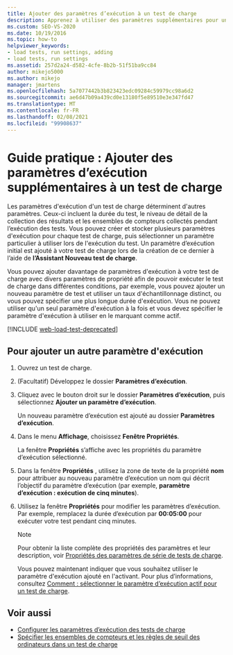 ```yaml
---
title: Ajouter des paramètres d’exécution à un test de charge
description: Apprenez à utiliser des paramètres supplémentaires pour un test de charge, y compris la durée du test, le niveau de détail de la collection de résultats et les ensembles de compteurs collectés.
ms.custom: SEO-VS-2020
ms.date: 10/19/2016
ms.topic: how-to
helpviewer_keywords:
- load tests, run settings, adding
- load tests, run settings
ms.assetid: 257d2a24-d582-4cfe-8b2b-51f51ba9cc84
author: mikejo5000
ms.author: mikejo
manager: jmartens
ms.openlocfilehash: 5a7077442b3b823423edc09284c59979cc98a6d2
ms.sourcegitcommit: ae6d47b09a439cd0e13180f5e89510e3e347fd47
ms.translationtype: MT
ms.contentlocale: fr-FR
ms.lasthandoff: 02/08/2021
ms.locfileid: "99908637"
---
```

# <a name="how-to-add-additional-run-settings-to-a-load-test"></a>Guide pratique : Ajouter des paramètres d’exécution supplémentaires à un test de charge

Les paramètres d'exécution d'un test de charge déterminent d'autres paramètres. Ceux-ci incluent la durée du test, le niveau de détail de la collection des résultats et les ensembles de compteurs collectés pendant l’exécution des tests. Vous pouvez créer et stocker plusieurs paramètres d'exécution pour chaque test de charge, puis sélectionner un paramètre particulier à utiliser lors de l'exécution du test. Un paramètre d’exécution initial est ajouté à votre test de charge lors de la création de ce dernier à l’aide de **l’Assistant Nouveau test de charge**.

Vous pouvez ajouter davantage de paramètres d'exécution à votre test de charge avec divers paramètres de propriété afin de pouvoir exécuter le test de charge dans différentes conditions, par exemple, vous pouvez ajouter un nouveau paramètre de test et utiliser un taux d'échantillonnage distinct, ou vous pouvez spécifier une plus longue durée d'exécution. Vous ne pouvez utiliser qu'un seul paramètre d'exécution à la fois et vous devez spécifier le paramètre d'exécution à utiliser en le marquant comme actif.

[!INCLUDE [web-load-test-deprecated](includes/web-load-test-deprecated.md)]

## <a name="to-add-another-run-setting"></a>Pour ajouter un autre paramètre d'exécution

1. Ouvrez un test de charge.

2. (Facultatif) Développez le dossier **Paramètres d’exécution**.

3. Cliquez avec le bouton droit sur le dossier **Paramètres d’exécution**, puis sélectionnez **Ajouter un paramètre d’exécution**.

     Un nouveau paramètre d’exécution est ajouté au dossier **Paramètres d’exécution**.

4. Dans le menu **Affichage**, choisissez **Fenêtre Propriétés**.

     La fenêtre **Propriétés** s’affiche avec les propriétés du paramètre d’exécution sélectionné.

5. Dans la fenêtre **Propriétés** , utilisez la zone de texte de la propriété **nom** pour attribuer au nouveau paramètre d’exécution un nom qui décrit l’objectif du paramètre d’exécution (par exemple, **paramètre d’exécution : exécution de cinq minutes**).

6. Utilisez la fenêtre **Propriétés** pour modifier les paramètres d’exécution. Par exemple, remplacez la durée d’exécution par **00:05:00** pour exécuter votre test pendant cinq minutes.

    > [!NOTE]
    > Pour obtenir la liste complète des propriétés des paramètres et leur description, voir [Propriétés des paramètres de série de tests de charge](../test/load-test-run-settings-properties.md).

     Vous pouvez maintenant indiquer que vous souhaitez utiliser le paramètre d'exécution ajouté en l'activant. Pour plus d’informations, consultez [Comment : sélectionner le paramètre d’exécution actif pour un test de charge](../test/how-to-select-the-active-run-setting-for-a-load-test.md).

## <a name="see-also"></a>Voir aussi

- [Configurer les paramètres d’exécution des tests de charge](../test/configure-load-test-run-settings.md)
- [Spécifier les ensembles de compteurs et les règles de seuil des ordinateurs dans un test de charge](../test/specify-counter-sets-and-threshold-rules-for-load-testing.md)
